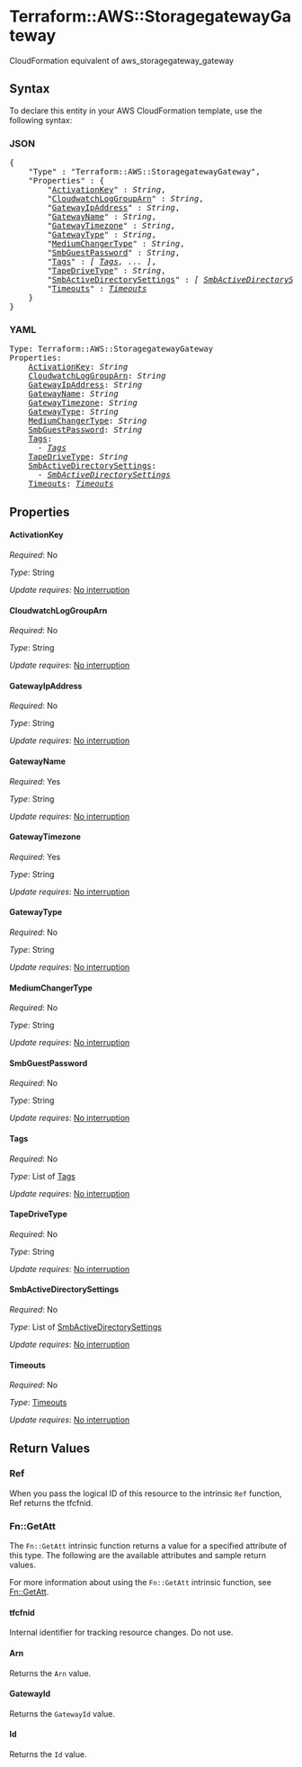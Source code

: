 # Terraform::AWS::StoragegatewayGateway

CloudFormation equivalent of aws_storagegateway_gateway

## Syntax

To declare this entity in your AWS CloudFormation template, use the following syntax:

### JSON

<pre>
{
    "Type" : "Terraform::AWS::StoragegatewayGateway",
    "Properties" : {
        "<a href="#activationkey" title="ActivationKey">ActivationKey</a>" : <i>String</i>,
        "<a href="#cloudwatchloggrouparn" title="CloudwatchLogGroupArn">CloudwatchLogGroupArn</a>" : <i>String</i>,
        "<a href="#gatewayipaddress" title="GatewayIpAddress">GatewayIpAddress</a>" : <i>String</i>,
        "<a href="#gatewayname" title="GatewayName">GatewayName</a>" : <i>String</i>,
        "<a href="#gatewaytimezone" title="GatewayTimezone">GatewayTimezone</a>" : <i>String</i>,
        "<a href="#gatewaytype" title="GatewayType">GatewayType</a>" : <i>String</i>,
        "<a href="#mediumchangertype" title="MediumChangerType">MediumChangerType</a>" : <i>String</i>,
        "<a href="#smbguestpassword" title="SmbGuestPassword">SmbGuestPassword</a>" : <i>String</i>,
        "<a href="#tags" title="Tags">Tags</a>" : <i>[ <a href="tags.md">Tags</a>, ... ]</i>,
        "<a href="#tapedrivetype" title="TapeDriveType">TapeDriveType</a>" : <i>String</i>,
        "<a href="#smbactivedirectorysettings" title="SmbActiveDirectorySettings">SmbActiveDirectorySettings</a>" : <i>[ <a href="smbactivedirectorysettings.md">SmbActiveDirectorySettings</a>, ... ]</i>,
        "<a href="#timeouts" title="Timeouts">Timeouts</a>" : <i><a href="timeouts.md">Timeouts</a></i>
    }
}
</pre>

### YAML

<pre>
Type: Terraform::AWS::StoragegatewayGateway
Properties:
    <a href="#activationkey" title="ActivationKey">ActivationKey</a>: <i>String</i>
    <a href="#cloudwatchloggrouparn" title="CloudwatchLogGroupArn">CloudwatchLogGroupArn</a>: <i>String</i>
    <a href="#gatewayipaddress" title="GatewayIpAddress">GatewayIpAddress</a>: <i>String</i>
    <a href="#gatewayname" title="GatewayName">GatewayName</a>: <i>String</i>
    <a href="#gatewaytimezone" title="GatewayTimezone">GatewayTimezone</a>: <i>String</i>
    <a href="#gatewaytype" title="GatewayType">GatewayType</a>: <i>String</i>
    <a href="#mediumchangertype" title="MediumChangerType">MediumChangerType</a>: <i>String</i>
    <a href="#smbguestpassword" title="SmbGuestPassword">SmbGuestPassword</a>: <i>String</i>
    <a href="#tags" title="Tags">Tags</a>: <i>
      - <a href="tags.md">Tags</a></i>
    <a href="#tapedrivetype" title="TapeDriveType">TapeDriveType</a>: <i>String</i>
    <a href="#smbactivedirectorysettings" title="SmbActiveDirectorySettings">SmbActiveDirectorySettings</a>: <i>
      - <a href="smbactivedirectorysettings.md">SmbActiveDirectorySettings</a></i>
    <a href="#timeouts" title="Timeouts">Timeouts</a>: <i><a href="timeouts.md">Timeouts</a></i>
</pre>

## Properties

#### ActivationKey

_Required_: No

_Type_: String

_Update requires_: [No interruption](https://docs.aws.amazon.com/AWSCloudFormation/latest/UserGuide/using-cfn-updating-stacks-update-behaviors.html#update-no-interrupt)

#### CloudwatchLogGroupArn

_Required_: No

_Type_: String

_Update requires_: [No interruption](https://docs.aws.amazon.com/AWSCloudFormation/latest/UserGuide/using-cfn-updating-stacks-update-behaviors.html#update-no-interrupt)

#### GatewayIpAddress

_Required_: No

_Type_: String

_Update requires_: [No interruption](https://docs.aws.amazon.com/AWSCloudFormation/latest/UserGuide/using-cfn-updating-stacks-update-behaviors.html#update-no-interrupt)

#### GatewayName

_Required_: Yes

_Type_: String

_Update requires_: [No interruption](https://docs.aws.amazon.com/AWSCloudFormation/latest/UserGuide/using-cfn-updating-stacks-update-behaviors.html#update-no-interrupt)

#### GatewayTimezone

_Required_: Yes

_Type_: String

_Update requires_: [No interruption](https://docs.aws.amazon.com/AWSCloudFormation/latest/UserGuide/using-cfn-updating-stacks-update-behaviors.html#update-no-interrupt)

#### GatewayType

_Required_: No

_Type_: String

_Update requires_: [No interruption](https://docs.aws.amazon.com/AWSCloudFormation/latest/UserGuide/using-cfn-updating-stacks-update-behaviors.html#update-no-interrupt)

#### MediumChangerType

_Required_: No

_Type_: String

_Update requires_: [No interruption](https://docs.aws.amazon.com/AWSCloudFormation/latest/UserGuide/using-cfn-updating-stacks-update-behaviors.html#update-no-interrupt)

#### SmbGuestPassword

_Required_: No

_Type_: String

_Update requires_: [No interruption](https://docs.aws.amazon.com/AWSCloudFormation/latest/UserGuide/using-cfn-updating-stacks-update-behaviors.html#update-no-interrupt)

#### Tags

_Required_: No

_Type_: List of <a href="tags.md">Tags</a>

_Update requires_: [No interruption](https://docs.aws.amazon.com/AWSCloudFormation/latest/UserGuide/using-cfn-updating-stacks-update-behaviors.html#update-no-interrupt)

#### TapeDriveType

_Required_: No

_Type_: String

_Update requires_: [No interruption](https://docs.aws.amazon.com/AWSCloudFormation/latest/UserGuide/using-cfn-updating-stacks-update-behaviors.html#update-no-interrupt)

#### SmbActiveDirectorySettings

_Required_: No

_Type_: List of <a href="smbactivedirectorysettings.md">SmbActiveDirectorySettings</a>

_Update requires_: [No interruption](https://docs.aws.amazon.com/AWSCloudFormation/latest/UserGuide/using-cfn-updating-stacks-update-behaviors.html#update-no-interrupt)

#### Timeouts

_Required_: No

_Type_: <a href="timeouts.md">Timeouts</a>

_Update requires_: [No interruption](https://docs.aws.amazon.com/AWSCloudFormation/latest/UserGuide/using-cfn-updating-stacks-update-behaviors.html#update-no-interrupt)

## Return Values

### Ref

When you pass the logical ID of this resource to the intrinsic `Ref` function, Ref returns the tfcfnid.

### Fn::GetAtt

The `Fn::GetAtt` intrinsic function returns a value for a specified attribute of this type. The following are the available attributes and sample return values.

For more information about using the `Fn::GetAtt` intrinsic function, see [Fn::GetAtt](https://docs.aws.amazon.com/AWSCloudFormation/latest/UserGuide/intrinsic-function-reference-getatt.html).

#### tfcfnid

Internal identifier for tracking resource changes. Do not use.

#### Arn

Returns the <code>Arn</code> value.

#### GatewayId

Returns the <code>GatewayId</code> value.

#### Id

Returns the <code>Id</code> value.


